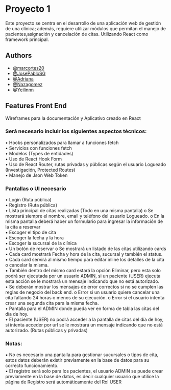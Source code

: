 # Proyecto 1


Este proyecto se centra en el desarrollo de una aplicación web de gestión de una clínica; además, requiere utilizar módulos que permitan el manejo de pacientes,asignación y cancelación de citas. Utilizando React como framework principal. 

## Authors

- [@marcortes20](https://github.com/marcortes20)
- [@JosePabloSG](https://github.com/JosePabloSG)
- [@Adriana](https://github.com/Adriana-06)
- [@Nazagomez](https://github.com/Nazagomez)
- [@Yeilinnn](https://github.com/Yeilinnn)

## Features Front End
Wireframes para la documentación y Aplicativo creado en React
### Será necesario incluir los siguientes aspectos técnicos:
• Hooks personalizados para llamar a funciones fetch  
• Servicios con funciones fetch  
• Modelos (Types de entidades)  
• Uso de React Hook Form  
• Uso de React Router, rutas privadas y públicas según el usuario Logueado (Investigación, Protected Routes)  
• Manejo de Json Web Token 
### Pantallas o UI necesario  
• Login (Ruta pública)  
• Registro (Ruta pública)  
• Lista principal de citas realizadas (Todo en una misma pantalla) o Se mostrará siempre el nombre, email y teléfono del usuario Logueado.
o En la misma pantalla deberá haber un formulario para ingresar la información de la cita a reservar  
▪ Escoger el tipo de cita  
▪ Escoger la fecha y la hora  
▪ Escoger la sucursal de la clínica  
▪ Un botón de reservar o Se mostrará un listado de las citas utilizando cards  
▪ Cada card mostrará Fecha y hora de la cita, sucursal y también el status.  
▪ Cada card servirá al mismo tiempo para editar inline los detalles de la cita o cancelar la misma.  
▪ También dentro del mismo card estará la opción Eliminar, pero esta solo podrá ser ejecutada por un usuario ADMIN, si un paciente (USER) ejecuta esta acción se le mostrará un mensaje
 indicando que no está autorizado.  
• Se deberán mostrar los mensajes de error correctos si no se cumplen las reglas de negocio del back end.
o Error si un usuario quiere cancelar una cita faltando 24 horas o menos de
su ejecución.
o Error si el usuario intenta crear una segunda cita para la misma fecha.  
• Pantalla para el ADMIN donde pueda ver en forma de tabla las citas del día de hoy.  
• El paciente (USER) no podrá acceder a la pantalla de citas del día de hoy, si
intenta acceder por url se le mostrará un mensaje indicando que no está
autorizado. (Rutas públicas y privadas)  
### Notas:
▪ No es necesario una pantalla para gestionar sucursales o tipos de cita, estos datos
deberán existir previamente en la base de datos para su correcto funcionamiento.  
▪ El registro será solo para los pacientes, el usuario ADMIN se puede crear
previamente en la base de datos, es decir cualquier usuario que utilice la página de
Registro será automáticamente del Rol USER  

